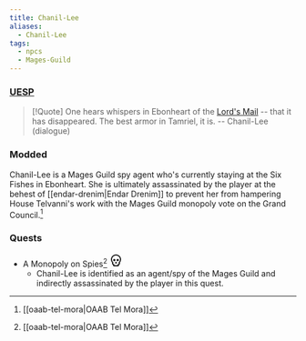 ```yaml
---
title: Chanil-Lee
aliases:
  - Chanil-Lee
tags:
  - npcs
  - Mages-Guild
---
```

### [UESP](https://en.uesp.net/wiki/Morrowind:Chanil-Lee)

> [!Quote]
> One hears whispers in Ebonheart of the [Lord's Mail](https://en.uesp.net/wiki/Morrowind:Lord%27s_Mail_(artifact) "Morrowind:Lord's Mail (artifact)") -- that it has disappeared. The best armor in Tamriel, it is.
> -- Chanil-Lee (dialogue)
### Modded
Chanil-Lee is a Mages Guild spy agent who's currently staying at the Six Fishes in Ebonheart. She is ultimately assassinated by the player at the behest of [[endar-drenim|Endar Drenim]] to prevent her from hampering House Telvanni's work with the Mages Guild monopoly vote on the Grand Council.[^1]
### Quests
* A Monopoly on Spies[^1] <svg xmlns="http://www.w3.org/2000/svg" width="24" height="24" viewBox="0 0 24 24" fill="none" stroke="currentColor" stroke-width="2" stroke-linecap="round" stroke-linejoin="round" class="lucide lucide-skull"><circle cx="9" cy="12" r="1"/><circle cx="15" cy="12" r="1"/><path d="M8 20v2h8v-2"/><path d="m12.5 17-.5-1-.5 1h1z"/><path d="M16 20a2 2 0 0 0 1.56-3.25 8 8 0 1 0-11.12 0A2 2 0 0 0 8 20"/></svg>
	* Chanil-Lee is identified as an agent/spy of the Mages Guild and indirectly assassinated by the player in this quest.

[^1]: [[oaab-tel-mora|OAAB Tel Mora]]